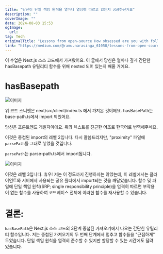 ```yaml
---
title: "당신이 단일 책임 원칙을 얼마나 열심히 따르고 있는지 궁금하신가요"
description: ""
coverImage: ""
date: 2024-08-03 15:53
ogImage: 
  url: 
tag: Tech
originalTitle: "Lessons from open-source How obsessed are you with following Single Responsibility Principle"
link: "https://medium.com/@ramu.narasinga_61050/lessons-from-open-source-how-obsessed-are-you-with-following-single-responsibility-principle-ff43433a85de"
---
```




이 수업은 Next.js 소스 코드에서 가져왔어요. 이 글에서 당신은 얼마나 깊게 간단한 hasBasepath 유틸리티 함수를 위해 nested 되어 있는지 배울 거예요.

# hasBasepath

![이미지](/assets/img/Lessonsfromopen-sourceHowobsessedareyouwithfollowingSingleResponsibilityPrinciple_0.png)

위 코드 스니펫은 next/src/client/index.ts 에서 가져온 것이에요. hasBasePath는 base-path.ts에서 import 되었어요.

<div class="content-ad"></div>

당신은 프론트엔드 개발자이에요. 위의 텍스트를 친근한 어조로 한국어로 번역해주세요.

<div class="content-ad"></div>

이것은 중첩된 import의 레벨 2입니다. 다시 말씀드리지만, "proximity" 파일에 `parsePath`를 그대로 넣었을 것입니다.

`parsePath`는 parse-path.ts에서 import됩니다.

![이미지](/assets/img/Lessonsfromopen-sourceHowobsessedareyouwithfollowingSingleResponsibilityPrinciple_3.png)

이것은 레벨 3입니다. 휴우! 저는 이 정도까지 진행하지는 않았는데, 이 레벨에서는 클라이언트와 서버에서 사용되는 공유 폴더에서 import되는 것을 깨달았습니다. 함수 및 파일에 단일 책임 원칙(SRP; single responsibility principle)을 엄격히 따르면 부작용이 없는 함수를 사용하여 코드베이스 전체에 이러한 함수를 재사용할 수 있습니다.

<div class="content-ad"></div>

# 결론:

`hasBasePath`은 Next.js 소스 코드의 3단계 중첩된 가져오기에서 나오는 간단한 유틸리티 함수입니다. 저는 중첩된 가져오기의 두 번째 단계에서 멈추고 함수들을 "근접하게" 두었습니다. 단일 책임 원칙을 엄격히 준수할 수 있지만 할당할 수 있는 시간에도 달려 있습니다.
